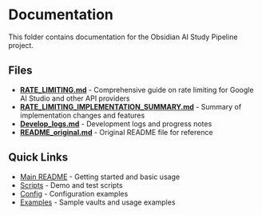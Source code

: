 # Documentation

This folder contains documentation for the Obsidian AI Study Pipeline project.

## Files

- **[RATE_LIMITING.md](RATE_LIMITING.md)** - Comprehensive guide on rate limiting for Google AI Studio and other API providers
- **[RATE_LIMITING_IMPLEMENTATION_SUMMARY.md](RATE_LIMITING_IMPLEMENTATION_SUMMARY.md)** - Summary of implementation changes and features
- **[Develop_logs.md](Develop_logs.md)** - Development logs and progress notes
- **[README_original.md](README_original.md)** - Original README file for reference

## Quick Links

- [Main README](../README.md) - Getting started and basic usage
- [Scripts](../scripts/) - Demo and test scripts
- [Config](../config/) - Configuration examples
- [Examples](../examples/) - Sample vaults and usage examples

